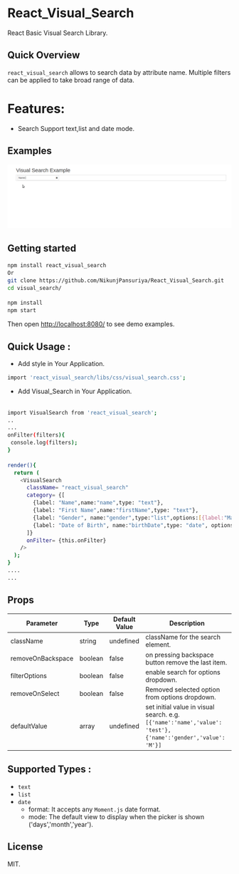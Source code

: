 # React_Visual_Search
 React Basic Visual Search Library.


## Quick Overview
`react_visual_search` allows to search data by attribute name.
Multiple filters can be applied to take broad range of data.

# Features:
* Search Support text,list and date mode.


## Examples
![Visual Search Example](example2.gif)

## Getting started

```sh
npm install react_visual_search
Or
git clone https://github.com/NikunjPansuriya/React_Visual_Search.git
cd visual_search/

npm install
npm start
```

Then open [http://localhost:8080/](http://localhost:8080/) to see demo examples.


## Quick Usage :
* Add style in Your Application.
```sh
import 'react_visual_search/libs/css/visual_search.css';
```
* Add Visual_Search in Your Application.

```sh

import VisualSearch from 'react_visual_search';
..
...
onFilter(filters){
 console.log(filters);
}

render(){
  return (
    <VisualSearch
      className= "react_visual_search"
      category= {[
        {label: "Name",name:"name",type: "text"},
        {label: "First Name",name:"firstName",type: "text"},
        {label: "Gender", name:"gender",type:"list",options:[{label:"Male",value:"M"},{label:"Female",value:"F"}]},
        {label: "Date of Birth", name:"birthDate",type: "date", options:{format:"DD-MMM-YYYY",mode:"days"}}
      ]}
      onFilter= {this.onFilter}
    />
  );
}
....
...

```

## Props
| Parameter | Type   | Default Value | Description |
| --------- | ----   | ------------- | ----------- |
| className | string | undefined | className for the search element. |
| removeOnBackspace | boolean | false | on pressing backspace button remove the last item. |
| filterOptions | boolean | false | enable search for options dropdown. |
| removeOnSelect | boolean | false | Removed selected option from options dropdown. |
| defaultValue | array | undefined | set initial value in visual search. e.g. ``` [{'name':'name','value': 'test'},{'name':'gender','value': 'M'}] ``` |

## Supported Types :
* `text`
* `list`
* `date`
  * format: It accepts any `Moment.js` date format.
  * mode: The default view to display when the picker is shown ('days','month','year').

## License
MIT.
